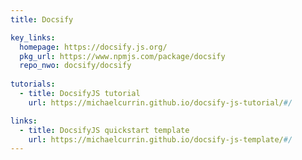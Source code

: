 ```yaml
---
title: Docsify

key_links:
  homepage: https://docsify.js.org/
  pkg_url: https://www.npmjs.com/package/docsify
  repo_nwo: docsify/docsify
  
tutorials:
  - title: DocsifyJS tutorial
    url: https://michaelcurrin.github.io/docsify-js-tutorial/#/

links:
  - title: DocsifyJS quickstart template
    url: https://michaelcurrin.github.io/docsify-js-template/#/
---
```

